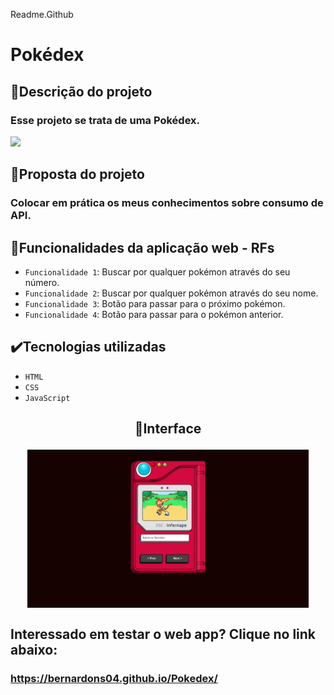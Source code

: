 Readme.Github

# Pokédex

## 📱Descrição do projeto

### Esse projeto se trata de uma Pokédex.
<img src="http://img.shields.io/static/v1?label=STATUS&message=CONCLUIDO&color=GREEN&style=for-the-badge"/>

## 🎯Proposta do projeto

### Colocar em prática os meus conhecimentos sobre consumo de API.

## 🔨Funcionalidades da aplicação web - RFs

- `Funcionalidade 1`: Buscar por qualquer pokémon através do seu número.
- `Funcionalidade 2`: Buscar por qualquer pokémon através do seu nome.
- `Funcionalidade 3`: Botão para passar para o próximo pokémon.
- `Funcionalidade 4`: Botão para passar para o pokémon anterior.

## ✔️Tecnologias utilizadas

- `HTML`
- `CSS`
- `JavaScript`

## <p align="center">📱Interface</p>

<p align="center">
<img src="images/pokedex2.png" width="450px" align="center">
</p>

## Interessado em testar o web app? Clique no link abaixo:
### https://bernardons04.github.io/Pokedex/
